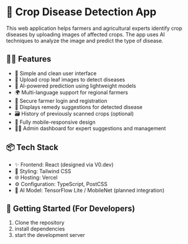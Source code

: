 # 🌾 Crop Disease Detection App

This web application helps farmers and agricultural experts identify crop diseases by uploading images of affected crops. The app uses AI techniques to analyze the image and predict the type of disease.

## 👨‍🌾 Features

- 🌱 Simple and clean user interface  
- 📸 Upload crop leaf images to detect diseases  
- 🧠 AI-powered prediction using lightweight models  
- 🌍 Multi-language support for regional farmers  
- 🔐 Secure farmer login and registration  
- 🧾 Displays remedy suggestions for detected disease  
- 🗃 History of previously scanned crops (optional)  
- 📱 Fully mobile-responsive design  
- 🧑‍💼 Admin dashboard for expert suggestions and management  

## 📦 Tech Stack

- ✨ Frontend: React (designed via V0.dev)  
- 🎨 Styling: Tailwind CSS  
- 🌐 Hosting: Vercel  
- ⚙ Configuration: TypeScript, PostCSS  
- 🤖 AI Model: TensorFlow Lite / MobileNet (planned integration)  

## 🚀 Getting Started (For Developers)

1. Clone the repository
2. install dependencies
3. start the development server
